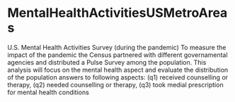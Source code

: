 # MentalHealthActivitiesUSMetroAreas
U.S. Mental Health Activities Survey (during the pandemic)  To measure the impact of the pandemic the Census partnered with different governamental agencies and distributed a Pulse Survey among the population.  This analysis will focus on the mental health aspect and evaluate the distribution of the population answers to following aspects: (q1) received counselling or therapy, (q2) needed counselling or therapy, (q3) took medial prescription for mental health conditions
